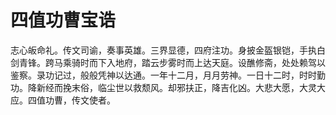 # 四值功曹宝诰

志心皈命礼。传文司谕，奏事英雄。三界显德，四府注功。身披金盔银铠，手执白剑青锋。跨马乘骑时而下入地府，踏云步雾时而上达天庭。设醮修斋，处处赖驾以鉴察。录功记过，般般凭神以达通。一年十二月，月月劳神。一日十二时，时时勤功。降新经而挽末俗，临尘世以救颓风。却邪扶正，降吉化凶。大悲大愿，大灵大应。四值功曹，传文使者。
